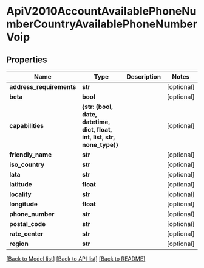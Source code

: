 # ApiV2010AccountAvailablePhoneNumberCountryAvailablePhoneNumberVoip

## Properties
Name | Type | Description | Notes
------------ | ------------- | ------------- | -------------
**address_requirements** | **str** |  | [optional] 
**beta** | **bool** |  | [optional] 
**capabilities** | **{str: (bool, date, datetime, dict, float, int, list, str, none_type)}** |  | [optional] 
**friendly_name** | **str** |  | [optional] 
**iso_country** | **str** |  | [optional] 
**lata** | **str** |  | [optional] 
**latitude** | **float** |  | [optional] 
**locality** | **str** |  | [optional] 
**longitude** | **float** |  | [optional] 
**phone_number** | **str** |  | [optional] 
**postal_code** | **str** |  | [optional] 
**rate_center** | **str** |  | [optional] 
**region** | **str** |  | [optional] 

[[Back to Model list]](../README.md#documentation-for-models) [[Back to API list]](../README.md#documentation-for-api-endpoints) [[Back to README]](../README.md)


